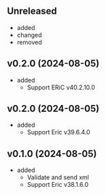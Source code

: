 <!-- markdownlint-disable MD041 -->

## Unreleased

- added
- changed
- removed

## v0.2.0 (2024-08-05)

- added
  - Support ERiC v40.2.10.0

## v0.2.0 (2024-08-05)

- added
  - Support Eric v39.6.4.0

## v0.1.0 (2024-08-05)

- added
  - Validate and send xml
  - Support Eric v38.1.6.0
